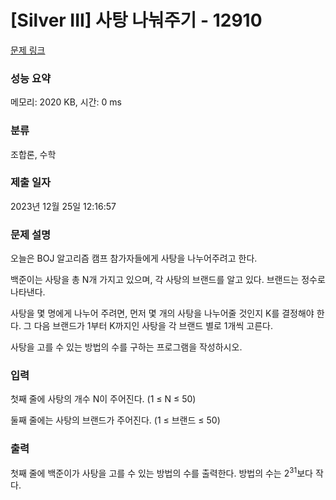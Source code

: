 # [Silver III] 사탕 나눠주기 - 12910 

[문제 링크](https://www.acmicpc.net/problem/12910) 

### 성능 요약

메모리: 2020 KB, 시간: 0 ms

### 분류

조합론, 수학

### 제출 일자

2023년 12월 25일 12:16:57

### 문제 설명

<p>오늘은 BOJ 알고리즘 캠프 참가자들에게 사탕을 나누어주려고 한다.</p>

<p>백준이는 사탕을 총 N개 가지고 있으며, 각 사탕의 브랜드를 알고 있다. 브랜드는 정수로 나타낸다.</p>

<p>사탕을 몇 명에게 나누어 주려면, 먼저 몇 개의 사탕을 나누어줄 것인지 K를 결정해야 한다. 그 다음 브랜드가 1부터 K까지인 사탕을 각 브랜드 별로 1개씩 고른다.</p>

<p>사탕을 고를 수 있는 방법의 수를 구하는 프로그램을 작성하시오.</p>

### 입력 

 <p>첫째 줄에 사탕의 개수 N이 주어진다. (1 ≤ N ≤ 50)</p>

<p>둘째 줄에는 사탕의 브랜드가 주어진다. (1 ≤ 브랜드 ≤ 50)</p>

### 출력 

 <p>첫째 줄에 백준이가 사탕을 고를 수 있는 방법의 수를 출력한다. 방법의 수는 2<sup>31</sup>보다 작다.</p>

